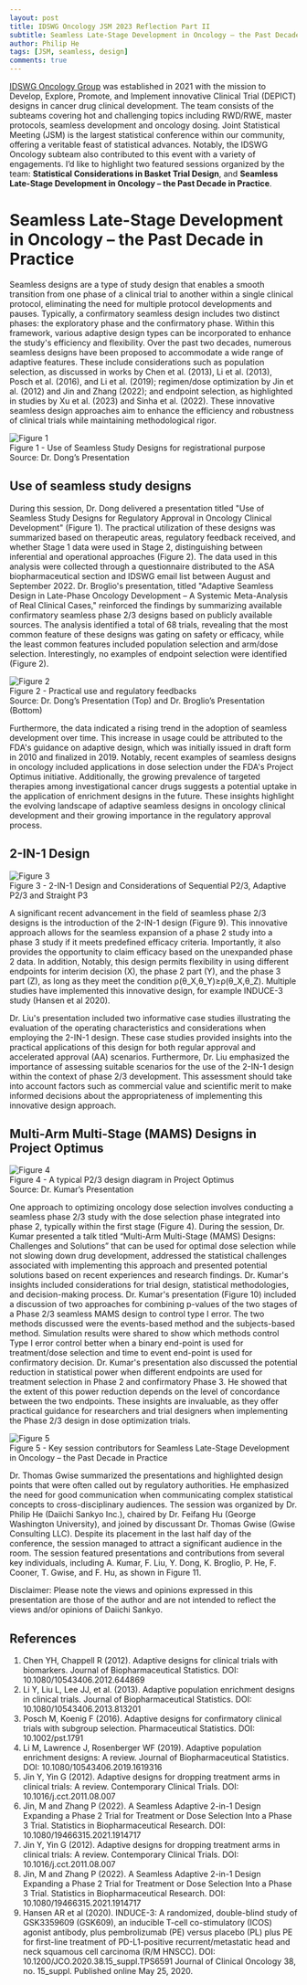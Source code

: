 ```yaml
---
layout: post
title: IDSWG Oncology JSM 2023 Reflection Part II
subtitle: Seamless Late-Stage Development in Oncology – the Past Decade in Practice
author: Philip He
tags: [JSM, seamless, design]
comments: true
---
```


[IDSWG Oncology Group](https://oncotrialdesign.github.io/) was established in 2021 with the mission to Develop, Explore, Promote, and Implement innovative Clinical Trial (DEPICT) designs in cancer drug clinical development. The team consists of the subteams covering hot and challenging topics including RWD/RWE, master protocols, seamless development and oncology dosing. Joint Statistical Meeting (JSM) is the largest statistical conference within our community, offering a veritable feast of statistical advances. Notably, the IDSWG Oncology subteam also contributed to this event with a variety of engagements. I’d like to highlight two featured sessions organized by the team: **Statistical Considerations in Basket Trial Design**, and **Seamless Late-Stage Development in Oncology – the Past Decade in Practice**. 

# Seamless Late-Stage Development in Oncology – the Past Decade in Practice

Seamless designs are a type of study design that enables a smooth transition from one phase of a clinical trial to another within a single clinical protocol, eliminating the need for multiple protocol developments and pauses. Typically, a confirmatory seamless design includes two distinct phases: the exploratory phase and the confirmatory phase. Within this framework, various adaptive design types can be incorporated to enhance the study's efficiency and flexibility. Over the past two decades, numerous seamless designs have been proposed to accommodate a wide range of adaptive features. These include considerations such as population selection, as discussed in works by Chen et al. (2013), Li et al. (2013), Posch et al. (2016), and Li et al. (2019); regimen/dose optimization by Jin et al. (2012) and Jin and Zhang (2022); and endpoint selection, as highlighted in studies by Xu et al. (2023) and Sinha et al. (2022). These innovative seamless design approaches aim to enhance the efficiency and robustness of clinical trials while maintaining methodological rigor.

<figurecenter>
<img class="center" src="/assets/img/blog/2023_JSM_seamless/fig1.png" alt="Figure 1">
<figcaption>Figure 1 - Use of Seamless Study Designs for registrational purpose
<br/>Source: Dr. Dong’s Presentation
</figcaption>
</figurecenter>

## Use of seamless study designs 

During this session, Dr. Dong delivered a presentation titled "Use of Seamless Study Designs for Regulatory Approval in Oncology Clinical Development" (Figure 1). The practical utilization of these designs was summarized based on therapeutic areas, regulatory feedback received, and whether Stage 1 data were used in Stage 2, distinguishing between inferential and operational approaches (Figure 2). The data used in this analysis were collected through a questionnaire distributed to the ASA biopharmaceutical section and IDSWG email list between August and September 2022. Dr. Broglio's presentation, titled "Adaptive Seamless Design in Late-Phase Oncology Development – A Systemic Meta-Analysis of Real Clinical Cases," reinforced the findings by summarizing available confirmatory seamless phase 2/3 designs based on publicly available sources. The analysis identified a total of 68 trials, revealing that the most common feature of these designs was gating on safety or efficacy, while the least common features included population selection and arm/dose selection. Interestingly, no examples of endpoint selection were identified (Figure 2).

<figurecenter>
<img class="center" src="/assets/img/blog/2023_JSM_seamless/fig2.png" alt="Figure 2">
<figcaption>Figure 2 - Practical use and regulatory feedbacks
<br/>Source: Dr. Dong’s Presentation (Top) and Dr. Broglio’s Presentation (Bottom)
</figcaption>

</figurecenter>

Furthermore, the data indicated a rising trend in the adoption of seamless development over time. This increase in usage could be attributed to the FDA's guidance on adaptive design, which was initially issued in draft form in 2010 and finalized in 2019. Notably, recent examples of seamless designs in oncology included applications in dose selection under the FDA's Project Optimus initiative. Additionally, the growing prevalence of targeted therapies among investigational cancer drugs suggests a potential uptake in the application of enrichment designs in the future. These insights highlight the evolving landscape of adaptive seamless designs in oncology clinical development and their growing importance in the regulatory approval process.

## 2-IN-1 Design

<figurecenter>
<img class="center" src="/assets/img/blog/2023_JSM_seamless/fig3.png" alt="Figure 3">
<figcaption>Figure 3 - 2-IN-1 Design and Considerations of Sequential P2/3, Adaptive P2/3 and Straight P3</figcaption>
</figurecenter>

A significant recent advancement in the field of seamless phase 2/3 designs is the introduction of the 2-IN-1 design (Figure 9). This innovative approach allows for the seamless expansion of a phase 2 study into a phase 3 study if it meets predefined efficacy criteria. Importantly, it also provides the opportunity to claim efficacy based on the unexpanded phase 2 data. In addition, Notably, this design permits flexibility in using different endpoints for interim decision (X), the phase 2 part (Y), and the phase 3 part (Z), as long as they meet the condition ρ(θ_X,θ_Y)≥ρ(θ_X,θ_Z). Multiple studies have implemented this innovative design, for example INDUCE-3 study (Hansen et al 2020).

Dr. Liu's presentation included two informative case studies illustrating the evaluation of the operating characteristics and considerations when employing the 2-IN-1 design. These case studies provided insights into the practical applications of this design for both regular approval and accelerated approval (AA) scenarios. Furthermore, Dr. Liu emphasized the importance of assessing suitable scenarios for the use of the 2-IN-1 design within the context of phase 2/3 development. This assessment should take into account factors such as commercial value and scientific merit to make informed decisions about the appropriateness of implementing this innovative design approach. 

## Multi-Arm Multi-Stage (MAMS) Designs in Project Optimus

<figureleft>
<img class="center" src="/assets/img/blog/2023_JSM_seamless/fig4.png" alt="Figure 4">
<figcaption>Figure 4 - A typical P2/3 design diagram in Project Optimus
<br/>Source: Dr. Kumar’s Presentation
</figcaption>
</figureleft>

One approach to optimizing oncology dose selection involves conducting a seamless phase 2/3 study with the dose selection phase integrated into phase 2, typically within the first stage (Figure 4). During the session, Dr. Kumar presented a talk titled “Multi-Arm Multi-Stage (MAMS) Designs: Challenges and Solutions” that can be used for optimal dose selection while not slowing down drug development, addressed the statistical challenges associated with implementing this approach and presented potential solutions based on recent experiences and research findings. Dr. Kumar's insights included considerations for trial design, statistical methodologies, and decision-making process. 
Dr. Kumar's presentation (Figure 10) included a discussion of two approaches for combining p-values of the two stages of a Phase 2/3 seamless MAMS design to control type I error. The two methods discussed were the events-based method and the subjects-based method. Simulation results were shared to show which methods control Type I error control better when a binary end-point is used for treatment/dose selection and time to event end-point is used for confirmatory decision. Dr. Kumar's presentation also discussed the potential reduction in statistical power when different endpoints are used for treatment selection in Phase 2 and confirmatory Phase 3. He showed that the extent of this power reduction depends on the level of concordance between the two endpoints. These insights are invaluable, as they offer practical guidance for researchers and trial designers when implementing the Phase 2/3 design in dose optimization trials.

<figurecenter>
<img class="center" src="/assets/img/blog/2023_JSM_seamless/fig5.jpg" alt="Figure 5">
<figcaption>Figure 5 - Key session contributors for Seamless Late-Stage Development in Oncology – the Past Decade in Practice</figcaption>
</figurecenter>

Dr. Thomas Gwise summarized the presentations and highlighted design points that were often called out by regulatory authorities. He emphasized the need for good communication when communicating complex statistical concepts to cross-disciplinary audiences.
The session was organized by Dr. Philip He (Daiichi Sankyo Inc.), chaired by Dr. Feifang Hu (George Washington University), and joined by discussant Dr. Thomas Gwise (Gwise Consulting LLC). 
Despite its placement in the last half day of the conference, the session managed to attract a significant audience in the room. The session featured presentations and contributions from several key individuals, including A. Kumar, F. Liu, Y. Dong, K. Broglio, P. He, F. Cooner, T. Gwise, and F. Hu, as shown in Figure 11.


Disclaimer: Please note the views and opinions expressed in this presentation are those of the author and are not intended to reflect the views and/or opinions of Daiichi Sankyo.

## References
1.	Chen YH, Chappell R (2012). Adaptive designs for clinical trials with biomarkers. Journal of Biopharmaceutical Statistics. DOI: 10.1080/10543406.2012.644869
2.	Li Y, Liu L, Lee JJ, et al. (2013). Adaptive population enrichment designs in clinical trials. Journal of Biopharmaceutical Statistics. DOI: 10.1080/10543406.2013.813201
3.	Posch M, Koenig F (2016). Adaptive designs for confirmatory clinical trials with subgroup selection. Pharmaceutical Statistics. DOI: 10.1002/pst.1791
4.	Li M, Lawrence J, Rosenberger WF (2019). Adaptive population enrichment designs: A review. Journal of Biopharmaceutical Statistics. DOI: 10.1080/10543406.2019.1619316
5.	Jin Y, Yin G (2012). Adaptive designs for dropping treatment arms in clinical trials: A review. Contemporary Clinical Trials. DOI: 10.1016/j.cct.2011.08.007
6.	Jin, M and Zhang P (2022). A Seamless Adaptive 2-in-1 Design Expanding a Phase 2 Trial for Treatment or Dose Selection Into a Phase 3 Trial. Statistics in Biopharmaceutical Research. DOI: 10.1080/19466315.2021.1914717
7.	Jin Y, Yin G (2012). Adaptive designs for dropping treatment arms in clinical trials: A review. Contemporary Clinical Trials. DOI: 10.1016/j.cct.2011.08.007
8.	Jin, M and Zhang P (2022). A Seamless Adaptive 2-in-1 Design Expanding a Phase 2 Trial for Treatment or Dose Selection Into a Phase 3 Trial. Statistics in Biopharmaceutical Research. DOI: 10.1080/19466315.2021.1914717
9.	Hansen AR et al (2020). INDUCE-3: A randomized, double-blind study of GSK3359609 (GSK609), an inducible T-cell co-stimulatory (ICOS) agonist antibody, plus pembrolizumab (PE) versus placebo (PL) plus PE for first-line treatment of PD-L1-positive recurrent/metastatic head and neck squamous cell carcinoma (R/M HNSCC). DOI: 10.1200/JCO.2020.38.15_suppl.TPS6591 Journal of Clinical Oncology 38, no. 15_suppl. Published online May 25, 2020.


